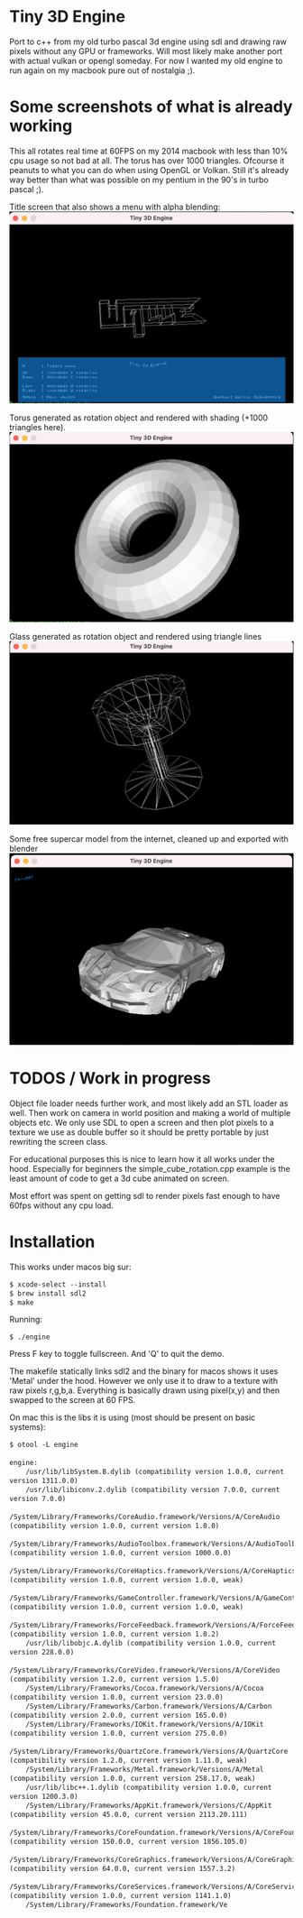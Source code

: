 # Tiny 3D Engine
Port to c++ from my old turbo pascal 3d engine using sdl and drawing raw pixels without any GPU or frameworks.
Will most likely make another port with actual vulkan or opengl someday. For now I wanted my old engine to run
again on my macbook pure out of nostalgia ;).

# Some screenshots of what is already working
This all rotates real time at 60FPS on my 2014 macbook with less than 10% cpu usage so not bad at all.
The torus has over 1000 triangles. Ofcourse it peanuts to what you can do when using OpenGL or Volkan. Still
it's already way better than what was possible on my pentium in the 90's in turbo pascal ;).

Title screen that also shows a menu with alpha blending:
![Menu screen](screens/3dlogo.png?raw=true "Simple logo drawn in 3d")

Torus generated as rotation object and rendered with shading (+1000 triangles here).
![Torus](screens/torus.png?raw=true "Torus with backface culling and shading with normals")

Glass generated as rotation object and rendered using triangle lines
![Glass](screens/rotation_generated_glass.png?raw=true "Glass generated as rotation object, rendered with hollow triangles")

Some free supercar model from the internet, cleaned up and exported with blender
![Menu screen](screens/car_object_render.png?raw=true "Detailed car object exported with blender")


# TODOS / Work in progress
Object file loader needs further work, and most likely add an STL loader as well.
Then work on camera in world position and making a world of multiple objects etc.
We only use SDL to open a screen and then plot pixels to a texture we use as double buffer so it should be pretty portable by just
rewriting the screen class.

For educational purposes this is nice to learn how it all works under the hood. Especially for beginners the simple_cube_rotation.cpp example
is the least amount of code to get a 3d cube animated on screen.

Most effort was spent on getting sdl to render pixels fast enough to have 60fps without any cpu load. 

# Installation

This works under macos big sur:
```
$ xcode-select --install
$ brew install sdl2
$ make
```

Running:

```
$ ./engine
```

Press F key to toggle fullscreen. And 'Q' to quit the demo.

The makefile statically links sdl2 and the binary for macos shows it uses 'Metal' under the hood. However
we only use it to draw to a texture with raw pixels r,g,b,a. Everything is basically drawn using pixel(x,y) and then
swapped to the screen at 60 FPS.

On mac this is the libs it is using (most should be present on basic systems):
```
$ otool -L engine   

engine:
	/usr/lib/libSystem.B.dylib (compatibility version 1.0.0, current version 1311.0.0)
	/usr/lib/libiconv.2.dylib (compatibility version 7.0.0, current version 7.0.0)
	/System/Library/Frameworks/CoreAudio.framework/Versions/A/CoreAudio (compatibility version 1.0.0, current version 1.0.0)
	/System/Library/Frameworks/AudioToolbox.framework/Versions/A/AudioToolbox (compatibility version 1.0.0, current version 1000.0.0)
	/System/Library/Frameworks/CoreHaptics.framework/Versions/A/CoreHaptics (compatibility version 1.0.0, current version 1.0.0, weak)
	/System/Library/Frameworks/GameController.framework/Versions/A/GameController (compatibility version 1.0.0, current version 1.0.0, weak)
	/System/Library/Frameworks/ForceFeedback.framework/Versions/A/ForceFeedback (compatibility version 1.0.0, current version 1.0.2)
	/usr/lib/libobjc.A.dylib (compatibility version 1.0.0, current version 228.0.0)
	/System/Library/Frameworks/CoreVideo.framework/Versions/A/CoreVideo (compatibility version 1.2.0, current version 1.5.0)
	/System/Library/Frameworks/Cocoa.framework/Versions/A/Cocoa (compatibility version 1.0.0, current version 23.0.0)
	/System/Library/Frameworks/Carbon.framework/Versions/A/Carbon (compatibility version 2.0.0, current version 165.0.0)
	/System/Library/Frameworks/IOKit.framework/Versions/A/IOKit (compatibility version 1.0.0, current version 275.0.0)
	/System/Library/Frameworks/QuartzCore.framework/Versions/A/QuartzCore (compatibility version 1.2.0, current version 1.11.0, weak)
	/System/Library/Frameworks/Metal.framework/Versions/A/Metal (compatibility version 1.0.0, current version 258.17.0, weak)
	/usr/lib/libc++.1.dylib (compatibility version 1.0.0, current version 1200.3.0)
	/System/Library/Frameworks/AppKit.framework/Versions/C/AppKit (compatibility version 45.0.0, current version 2113.20.111)
	/System/Library/Frameworks/CoreFoundation.framework/Versions/A/CoreFoundation (compatibility version 150.0.0, current version 1856.105.0)
	/System/Library/Frameworks/CoreGraphics.framework/Versions/A/CoreGraphics (compatibility version 64.0.0, current version 1557.3.2)
	/System/Library/Frameworks/CoreServices.framework/Versions/A/CoreServices (compatibility version 1.0.0, current version 1141.1.0)
	/System/Library/Frameworks/Foundation.framework/Ve
```

